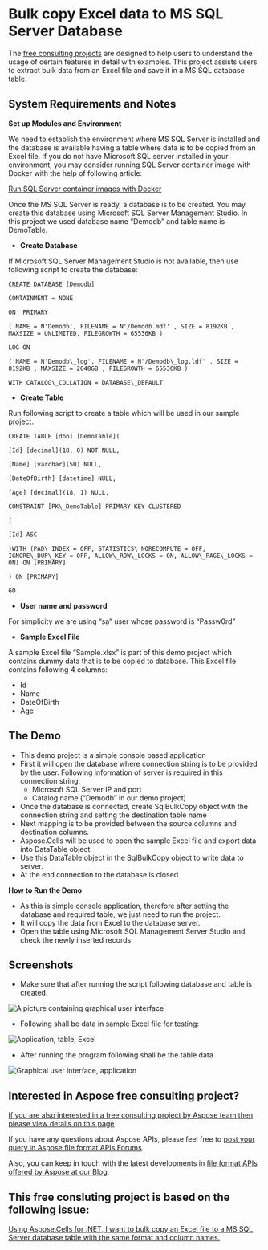 ﻿# **Bulk copy Excel data to MS SQL Server Database**

The [free consulting projects](https://aspose-free-consulting.github.io/) are designed to help users to understand the usage of certain features in detail with examples. This project assists users to extract bulk data from an Excel file and save it in a MS SQL database table.

## **System Requirements and Notes**

**Set up Modules and Environment**

We need to establish the environment where MS SQL Server is installed and the database is available having a table where data is to be copied from an Excel file. If you do not have Microsoft SQL server installed in your environment, you may consider running SQL Server container image with Docker with the help of following article:

[Run SQL Server container images with Docker](https://docs.microsoft.com/en-us/sql/linux/quickstart-install-connect-docker?view=sql-server-ver15&pivots=cs1-bash)

Once the MS SQL Server is ready, a database is to be created. You may create this database using Microsoft SQL Server Management Studio. In this project we used database name “﻿Demodb” and table name is DemoTable.

- **Create Database**

If Microsoft SQL Server Management Studio is not available, then use following script to create the database:

    ﻿CREATE DATABASE [Demodb]
    
    CONTAINMENT = NONE
    
    ON  PRIMARY 
    
    ( NAME = N'Demodb', FILENAME = N'/Demodb.mdf' , SIZE = 8192KB , MAXSIZE = UNLIMITED, FILEGROWTH = 65536KB )
    
    LOG ON 
    
    ( NAME = N'Demodb\_log', FILENAME = N'/Demodb\_log.ldf' , SIZE = 8192KB , MAXSIZE = 2048GB , FILEGROWTH = 65536KB )
    
    WITH CATALOG\_COLLATION = DATABASE\_DEFAULT

- **Create Table**

Run following script to create a table which will be used in our sample project.

    CREATE TABLE [dbo].[DemoTable](
    
    [Id] [decimal](18, 0) NOT NULL,
    
    [Name] [varchar](50) NULL,
    
    [DateOfBirth] [datetime] NULL,
    
    [Age] [decimal](18, 1) NULL,
    
    CONSTRAINT [PK\_DemoTable] PRIMARY KEY CLUSTERED 
    
    (
    
    [Id] ASC
    
    )WITH (PAD\_INDEX = OFF, STATISTICS\_NORECOMPUTE = OFF, IGNORE\_DUP\_KEY = OFF, ALLOW\_ROW\_LOCKS = ON, ALLOW\_PAGE\_LOCKS = ON) ON [PRIMARY]
    
    ) ON [PRIMARY]
    
    GO

- **User name and password**

For simplicity we are using “sa” user whose password is “Passw0rd”

- **Sample Excel File**

A sample Excel file “Sample.xlsx” is part of this demo project which contains dummy data that is to be copied to database. This Excel file contains following 4 columns:

- Id
- Name
- DateOfBirth
- Age

## **The Demo**

- This demo project is a simple console based application
- First it will open the database where connection string is to be provided by the user. Following information of server is required in this connection string:
  - Microsoft SQL Server IP and port
  - Catalog name (“Demodb” in our demo project)
- Once the database is connected, create SqlBulkCopy object with the connection string and setting the destination table name
- Next mapping is to be provided between the source columns and destination columns.
- Aspose.Cells will be used to open the sample Excel file and export data into  DataTable object.
- Use this DataTable object in the SqlBulkCopy object to write data to server.
- At the end connection to the database is closed

**How to Run the Demo**

- As this is simple console application, therefore after setting the database and required table, we just need to run the project.
- It will copy the data from Excel to the database server.
- Open the table using Microsoft SQL Management Server Studio and check the newly inserted records.

## **Screenshots**

- Make sure that after running the script following database and table is created.

![A picture containing graphical user interface](BulkInsertExcelToMSSqlServer.001.png)

- Following shall be data in sample Excel file for testing:

![Application, table, Excel](BulkInsertExcelToMSSqlServer.002.png)

- After running the program following shall be the table data

![Graphical user interface, application](BulkInsertExcelToMSSqlServer.003.png)


## Interested in Aspose free consulting project?
[If you are also interested in a free consulting project by Aspose team then please view details on this page](https://aspose-free-consulting.github.io/)

If you have any questions about Aspose APIs, please feel free to [post your query in Aspose file format APIs Forums](https://forum.aspose.com/). 

Also, you can keep in touch with the latest developments in [file format APIs offered by Aspose at our Blog](https://blog.aspose.com/).

## This free consluting project is based on the following issue:

[Using Aspose.Cells for .NET, I want to bulk copy an Excel file to a MS SQL Server database table with the same format and column names.](https://github.com/aspose-free-consulting/projects/issues/77)
